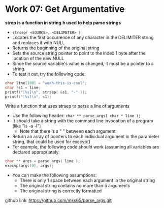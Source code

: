 # Work 07: Get Argumentative

**strep is a function in string.h used to help parse strings**

- `strsep( <SOURCE>, <DELIMETER> )`
- Locates the first occurrence of any character in the DELIMITER string and replaces it with NULL
- Returns the beginning of the original string
- Sets the source string pointer to point to the index 1 byte after the location of the new NULL
- Since the source variable's value is changed, it must be a pointer to a string.
- To test it out, try the following code:

```c
char line[100] = "woah-this-is-cool";
char *s1 = line;
printf("[%s]\n", strsep( &s1, "-" ));
printf("[%s]\n", s1);
```

Write a function that uses strsep to parse a line of arguments

- Use the following header: `char ** parse_args( char * line );`
- It should take a string with the command line invocation of a program (like "ls -a -l")
  - Note that there is a " " between each argument
- Return an array of pointers to each individual argument in the parameter string, that could be used for execvp()
- For example, the following code should work (assuming all variables are declared appropriately:

```c
char ** args = parse_args( line );
execvp(args[0], args);
```

- You can make the following assumptions:
  - There is only 1 space between each argument in the original string
  - The original string contains no more than 5 arguments
  - The original string is correctly formatted

github link: <https://github.com/mks65/parse_args.git>
